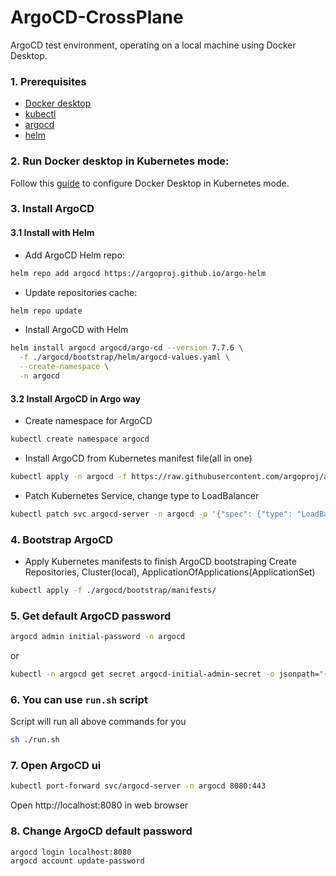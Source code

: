 # ArgoCD-CrossPlane
ArgoCD test environment, operating on a local machine using Docker Desktop.

### 1. Prerequisites
* [Docker desktop](https://www.docker.com/products/docker-desktop/)
* [kubectl](https://kubernetes.io/docs/tasks/tools/)
* [argocd](https://argo-cd.readthedocs.io/en/stable/cli_installation/)
* [helm](https://helm.sh/docs/intro/install/)

### 2. Run Docker desktop in Kubernetes mode:
Follow this [guide](https://docs.docker.com/desktop/features/kubernetes/) to configure Docker Desktop in Kubernetes mode.

### 3. Install ArgoCD
#### 3.1 Install with Helm
* Add ArgoCD Helm repo:
```bash
helm repo add argocd https://argoproj.github.io/argo-helm
```
* Update repositories cache:
```bash
helm repo update
```

* Install ArgoCD with Helm
```bash
helm install argocd argocd/argo-cd --version 7.7.6 \
  -f ./argocd/bootstrap/helm/argocd-values.yaml \
  --create-namespace \
  -n argocd
```
#### 3.2 Install ArgoCD in Argo way
* Create namespace for ArgoCD
```bash
kubectl create namespace argocd
```

* Install ArgoCD from Kubernetes manifest file(all in one)
```bash
kubectl apply -n argocd -f https://raw.githubusercontent.com/argoproj/argo-cd/stable/manifests/install.yaml
```

* Patch Kubernetes Service, change type to LoadBalancer
```bash
kubectl patch svc argocd-server -n argocd -p '{"spec": {"type": "LoadBalancer"}}'
```

### 4. Bootstrap ArgoCD
* Apply Kubernetes manifests to finish ArgoCD bootstraping
Create Repositories, Cluster(local), ApplicationOfApplications(ApplicationSet)
```bash
kubectl apply -f ./argocd/bootstrap/manifests/
```

### 5. Get default ArgoCD password
```bash
argocd admin initial-password -n argocd
```
or 
```bash
kubectl -n argocd get secret argocd-initial-admin-secret -o jsonpath="{.data.password}" | base64 -d
```

### 6. You can use `run.sh` script
Script will run all above commands for you
```bash
sh ./run.sh
```

### 7. Open ArgoCD ui
```bash
kubectl port-forward svc/argocd-server -n argocd 8080:443
```
Open http://localhost:8080 in web browser

### 8. Change ArgoCD default password
```bash
argocd login localhost:8080
argocd account update-password
```
